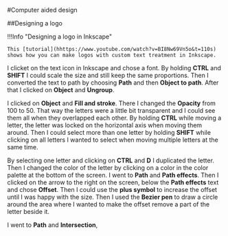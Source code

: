 #Computer aided design

##Designing a logo


!!!Info "Designing a logo in Inkscape"
  
    This [tutorial](hhttps://www.youtube.com/watch?v=BI8Nw69Vn5o&t=110s) shows how you can make logos with custom text treatment in Inkscape.

I clicket on the text icon in Inkscape and chose a font. By holding **CTRL** and **SHIFT** I could scale the size and still keep the same proportions. Then I converted the text to path by choosing **Path** and then **Object to path**. After that I clicked on **Object** and **Ungroup**. 

I clicked on **Object** and **Fill and stroke**. There I changed the **Opacity** from 100 to 50. That way the letters were a little bit transparent and I could see them all when they overlapped each other. By holding **CTRL** while moving a letter, the letter was locked on the horizontal axis when moving them around. Then I could select more than one letter by holding **SHIFT** while clicking on all letters I wanted to select when moving multiple letters at the same time.

By selecting one letter and clicking on **CTRL** and **D** I duplicated the letter. Then I changed the color of the letter by clicking on a color in the color palette at the bottom of the screen. I went to **Path** and **Path effects**. Then I clicked on the arrow to the right on the screen, below the **Path effects** text and chose **Offset**. Then I could use the **plus symbol** to increase the offset until I was happy with the size. Then I used the **Bezier pen** to draw a circle around the area where I wanted to make the offset remove a part of the letter beside it.

I went to **Path** and **Intersection**, 

